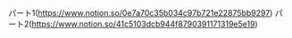 パート1(https://www.notion.so/0e7a70c35b034c97b721e22875bb9297)
パート2(https://www.notion.so/41c5103dcb944f8790391171319e5e19)
